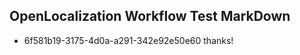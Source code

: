 ## OpenLocalization Workflow Test MarkDown
* 6f581b19-3175-4d0a-a291-342e92e50e60 thanks!

<!--HONumber=Jul16_HO2-->


